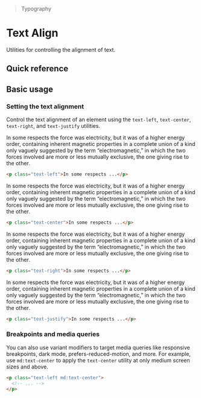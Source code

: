 > Typography

# Text Align

Utilities for controlling the alignment of text.

## Quick reference

<qr-table />

## Basic usage

### Setting the text alignment
Control the text alignment of an element using the `text-left`, `text-center`, `text-right`, and `text-justify` utilities.

<container>
  <div class="mx-24">
    <p class="text-left">
    In some respects the force was electricity, but it was of a higher energy order, containing inherent magnetic properties in a complete union of a kind only vaguely suggested by the term “electromagnetic,” in which the two forces involved are more or less mutually exclusive, the one giving rise to the other.
    </p>
  </div>
</container>

```html
<p class="text-left">In some respects ...</p>
```

<container>
  <div class="mx-24">
    <p class="text-center">
    In some respects the force was electricity, but it was of a higher energy order, containing inherent magnetic properties in a complete union of a kind only vaguely suggested by the term “electromagnetic,” in which the two forces involved are more or less mutually exclusive, the one giving rise to the other.
    </p>
  </div>
</container>

```html
<p class="text-center">In some respects ...</p>
```

<container>
  <div class="mx-24">
    <p class="text-right">
    In some respects the force was electricity, but it was of a higher energy order, containing inherent magnetic properties in a complete union of a kind only vaguely suggested by the term “electromagnetic,” in which the two forces involved are more or less mutually exclusive, the one giving rise to the other.
    </p>
  </div>
</container>

```html
<p class="text-right">In some respects ...</p>
```

<container>
  <div class="mx-24">
    <p class="text-justify">
    In some respects the force was electricity, but it was of a higher energy order, containing inherent magnetic properties in a complete union of a kind only vaguely suggested by the term “electromagnetic,” in which the two forces involved are more or less mutually exclusive, the one giving rise to the other.
    </p>
  </div>
</container>

```html
<p class="text-justify">In some respects ...</p>
```

### Breakpoints and media queries
You can also use variant modifiers to target media queries like responsive breakpoints, dark mode, prefers-reduced-motion, and more. For example, use `md:text-center` to apply the `text-center` utility at only medium screen sizes and above.

```html
<p class="text-left md:text-center">
  <!-- ... -->
</p>
```
